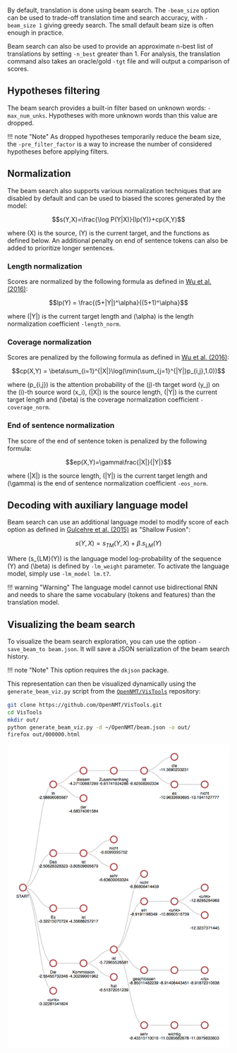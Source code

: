 By default, translation is done using beam search. The `-beam_size` option can be used to trade-off translation time and search accuracy, with `-beam_size 1` giving greedy search. The small default beam size is often enough in practice.

Beam search can also be used to provide an approximate n-best list of translations by setting `-n_best` greater than 1. For analysis, the translation command also takes an oracle/gold `-tgt` file and will output a comparison of scores.

## Hypotheses filtering

The beam search provides a built-in filter based on unknown words: `-max_num_unks`. Hypotheses with more unknown words than this value are dropped.

!!! note "Note"
    As dropped hypotheses temporarily reduce the beam size, the `-pre_filter_factor` is a way to increase the number of considered hypotheses before applying filters.

## Normalization

The beam search also supports various normalization techniques that are disabled by default and can be used to biased the scores generated by the model:

$$s(Y,X)=\frac{\log P(Y|X)}{lp(Y)}+cp(X,Y)$$

where \(X\) is the source, \(Y\) is the current target, and the functions as defined below. An additional penalty on end of sentence tokens can also be added to prioritize longer sentences.

### Length normalization

Scores are normalized by the following formula as defined in [Wu et al. (2016)](../references.md#GNMT):

$$lp(Y) = \frac{(5+|Y|)^\alpha}{(5+1)^\alpha}$$

where \(|Y|\) is the current target length and \(\alpha\) is the length normalization coefficient `-length_norm`.

### Coverage normalization

Scores are penalized by the following formula as defined in [Wu et al. (2016)](../references.md#GNMT):

$$cp(X,Y) = \beta\sum_{i=1}^{|X|}\log(\min(\sum_{j=1}^{|Y|}p_{i,j},1.0))$$

where \(p_{i,j}\) is the attention probability of the \(j\)-th target word \(y_j\) on the \(i\)-th source word \(x_i\), \(|X|\) is the source length, \(|Y|\) is the current target length and \(\beta\) is the coverage normalization coefficient `-coverage_norm`.

### End of sentence normalization

The score of the end of sentence token is penalized by the following formula:

$$ep(X,Y)=\gamma\frac{|X|}{|Y|}$$

where \(|X|\) is the source length, \(|Y|\) is the current target length and \(\gamma\) is the end of sentence normalization coefficient `-eos_norm`.

## Decoding with auxiliary language model

Beam search can use an additional language model to modify score of each option as defined in [Gulcehre et al. (2015)](../references.md#LMShallowFusion) as "Shallow Fusion":

$$s(Y,X) = s_{TM}(Y,X) + \beta.s_{LM}(Y)$$

Where \(s_{LM}(Y)\) is the language model log-probability of the sequence  \(Y\) and \(\beta\) is defined by `-lm_weight` parameter.
To activate the language model, simply use `-lm_model lm.t7`.

!!! warning "Warning"
    The language model cannot use bidirectional RNN and needs to share the same vocabulary (tokens and features) than the translation model.

## Visualizing the beam search

To visualize the beam search exploration, you can use the option `-save_beam_to beam.json`. It will save a JSON serialization of the beam search history.

!!! note "Note"
    This option requires the `dkjson` package.

This representation can then be visualized dynamically using the `generate_beam_viz.py` script from the [`OpenNMT/VisTools`](https://github.com/OpenNMT/VisTools) repository:

```bash
git clone https://github.com/OpenNMT/VisTools.git
cd VisTools
mkdir out/
python generate_beam_viz.py -d ~/OpenNMT/beam.json -o out/
firefox out/000000.html
```

![Beam search visualization](../img/beam_search.png)
